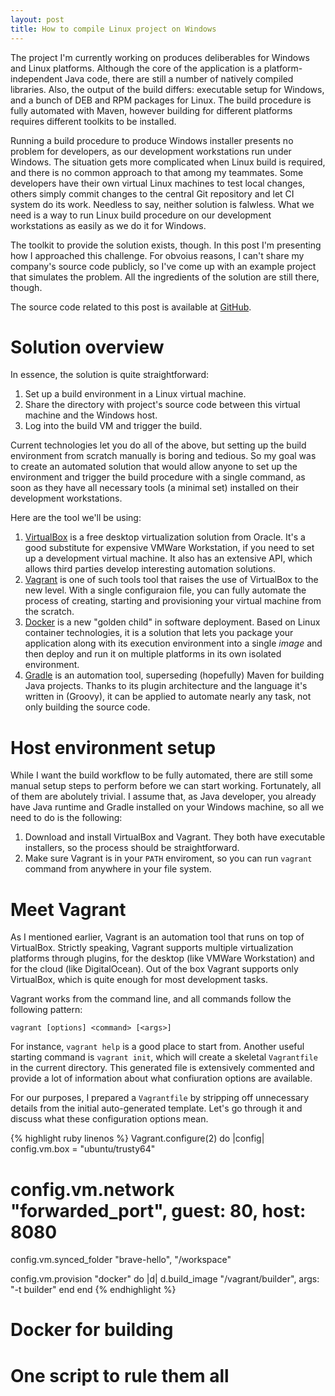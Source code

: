 ```yaml
---
layout: post
title: How to compile Linux project on Windows
---
```


The project I'm currently working on produces deliberables for Windows and Linux platforms. Although the core of the application is a platform-independent Java code, there are still a number of natively compiled libraries. Also, the output of the build differs: executable setup for Windows, and a bunch of DEB and RPM packages for Linux. The build procedure is fully automated with Maven, however building for different platforms requires different toolkits to be installed. 

Running a build procedure to produce Windows installer presents no problem for developers, as our development workstations run under Windows. The situation gets more complicated when Linux build is required, and there is no common approach to that among my teammates. Some developers have their own virtual Linux machines to test local changes, others simply commit changes to the central Git repository and let CI system do its work. Needless to say, neither solution is falwless. What we need is a way to run Linux build procedure on our development workstations as easily as we do it for Windows.

The toolkit to provide the solution exists, though. In this post I'm presenting how I approached this challenge. 
For obvoius reasons, I can't share my company's source code publicly, so I've come up with an example project that simulates the problem. All the ingredients of the solution are still there, though. 

The source code related to this post is available at [GitHub](https://github.com/tindandelion/linux-builder-example). 

# Solution overview

In essence, the solution is quite straightforward:

1. Set up a build environment in a Linux virtual machine.
2. Share the directory with project's source code between this virtual machine
and the Windows host.
3. Log into the build VM and trigger the build.

Current technologies let you do all of the above, but setting up the
build environment from scratch manually is boring and tedious. So my goal was to
create an automated solution that would allow anyone to set up the environment and trigger the build procedure 
with a single command, as soon as they have all necessary tools (a minimal set)
installed on their development workstations. 

Here are the tool we'll be using:

1. [VirtualBox][virtual-box] is a free desktop virtualization solution from
Oracle. It's a good substitute for expensive VMWare Workstation, if you need to set up a
development virtual machine. It also has an extensive API, which allows third parties develop interesting automation solutions.  
2. [Vagrant][vagrant] is one of such tools tool that raises the use of VirtualBox to
the new level. With a single configuraion file, you can fully automate the
process of creating, starting and provisioning your virtual machine from the scratch.
3. [Docker][docker] is a new "golden child" in software deployment. Based on Linux
container technologies, it is a solution that lets you package your application along with its execution environment into a single *image* and then deploy and run it on multiple platforms in its own isolated environment. 
4. [Gradle][gradle] is an automation tool, superseding (hopefully) Maven for building Java projects. Thanks to its plugin architecture and the language it's written in (Groovy), it can be applied to automate nearly any task, not only building the source code. 

# Host environment setup

While I want the build workflow to be fully automated, there are still some
manual setup steps to perform before we can start working. Fortunately, all of
them are abolutely trivial. I assume that, as Java developer, you already have Java
runtime and Gradle installed on your Windows machine, so all we need to do is
the following:

1. Download and install VirtualBox and Vagrant. They both have executable
installers, so the process should be straightforward.
2. Make sure Vagrant is in your `PATH` enviroment, so you can run `vagrant`
command from anywhere in your file system.

# Meet Vagrant

As I mentioned earlier, Vagrant is an automation tool that runs on top of
VirtualBox. Strictly speaking, Vagrant supports multiple virtualization
platforms through plugins, for the desktop (like VMWare Workstation) and for the
cloud (like DigitalOcean). Out of the box Vagrant supports only VirtualBox,
which is quite enough for most development tasks.

Vagrant works from the command line, and all commands follow the following
pattern:

    vagrant [options] <command> [<args>]

For instance, `vagrant help` is a good place to start from. Another useful
starting command is `vagrant init`, which will create a skeletal `Vagrantfile`
in the current directory. This generated file is extensively commented and
provide a lot of information about what confiuration options are available.

For our purposes, I prepared a `Vagrantfile` by stripping off unnecessary
details from the initial auto-generated template. Let's go through it and
discuss what these configuration options mean.

{% highlight ruby linenos %}
Vagrant.configure(2) do |config|
  config.vm.box = "ubuntu/trusty64"

  # config.vm.network "forwarded_port", guest: 80, host: 8080
  config.vm.synced_folder "brave-hello", "/workspace"
 
  config.vm.provision "docker" do |d|
    d.build_image "/vagrant/builder", args: "-t builder"
  end
end
{% endhighlight %}  


# Docker for building

# One script to rule them all


[virtual-box]: https://www.virtualbox.org
[vagrant]: https://www.vagrantup.com
[docker]: https://www.docker.com
[gradle]: https://gradle.org


